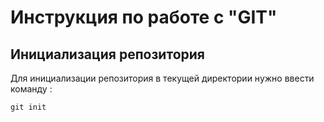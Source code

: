 # Инструкция по работе с "GIT"

## Инициализация репозитория

Для инициализации репозитория в текущей директории нужно ввести команду :
```
git init
```